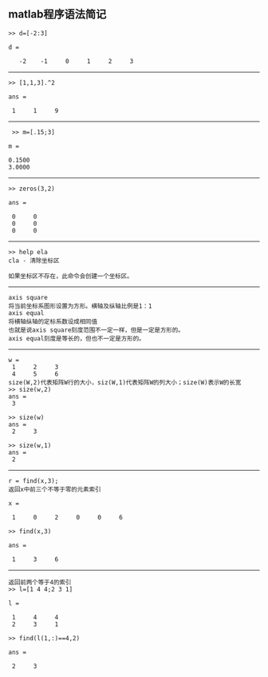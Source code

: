 ## matlab程序语法简记

    >> d=[-2:3]

    d =

       -2    -1     0     1     2     3
---

    >> [1,1,3].^2

    ans =

     1     1     9
---
     >> m=[.15;3]

    m =

    0.1500
    3.0000
---
    >> zeros(3,2)

    ans =

     0     0
     0     0
     0     0
---
    >> help ela
    cla - 清除坐标区

    如果坐标区不存在，此命令会创建一个坐标区。
---
    axis square
    将当前坐标系图形设置为方形。横轴及纵轴比例是1：1
    axis equal
    将横轴纵轴的定标系数设成相同值
    也就是说axis square刻度范围不一定一样，但是一定是方形的。
    axis equal刻度是等长的，但也不一定是方形的。
---
    w =
     1     2     3
     4     5     6
    size(W,2)代表矩阵W行的大小，siz(W,1)代表矩阵W的列大小；size(W)表示W的长宽
    >> size(w,2)
    ans =
     3

    >> size(w)
    ans =
     2     3

    >> size(w,1)
    ans =
     2
---
    r = find(x,3);
    返回x中前三个不等于零的元素索引

    x =

     1     0     2     0     0     6

    >> find(x,3)

    ans =

     1     3     6
---
    返回前两个等于4的索引
    >> l=[1 4 4;2 3 1]

    l =

     1     4     4
     2     3     1

    >> find(l(1,:)==4,2)

    ans =

     2     3
